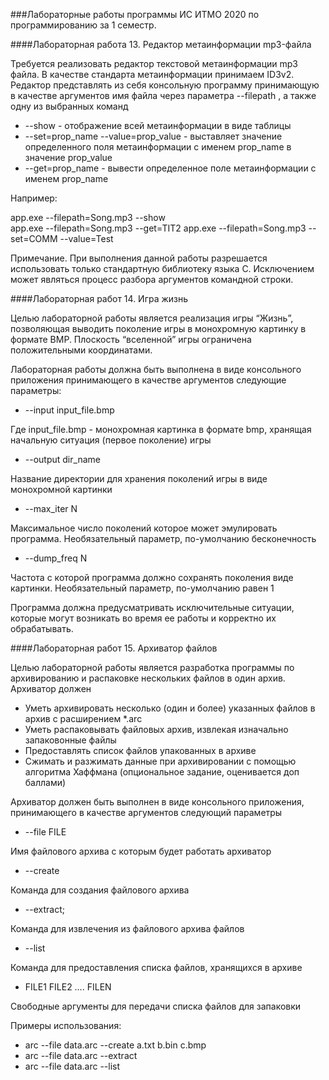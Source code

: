 ###Лабораторные работы программы ИС ИТМО 2020 по программированию за 1 семестр.

####Лабораторная работа 13. Редактор метаинформации mp3-файла

Требуется реализовать редактор текстовой метаинформации mp3 файла. В качестве стандарта метаинформации принимаем ID3v2.
Редактор представлять из себя консольную программу принимающую в качестве аргументов имя файла через параметра --filepath , а также одну из выбранных команд
+ --show - отображение всей метаинформации в виде таблицы
+ --set=prop_name --value=prop_value  - выставляет значение определенного поля метаинформации с именем prop_name в значение prop_value
+ --get=prop_name - вывести определенное поле метаинформации с именем prop_name

Например:

app.exe --filepath=Song.mp3 --show  
app.exe --filepath=Song.mp3 --get=TIT2
app.exe --filepath=Song.mp3 --set=COMM --value=Test


Примечание.
При выполнения данной работы разрешается использовать только стандартную библиотеку языка С. Исключением может являться процесс разбора аргументов командной строки.

####Лабораторная работ 14. Игра жизнь

Целью лабораторной работы является реализация игры “Жизнь”, позволяющая выводить поколение игры в монохромную картинку в формате BMP. Плоскость “вселенной” игры ограничена положительными координатами.

Лабораторная работы должна быть выполнена в виде консольного приложения принимающего в качестве аргументов следующие параметры:
+ --input input_file.bmp

Где input_file.bmp - монохромная картинка в формате bmp, хранящая начальную ситуация (первое поколение) игры
+ --output dir_name

Название директории для хранения поколений игры в виде монохромной картинки
+ --max_iter N

Максимальное число поколений которое может эмулировать программа. Необязательный параметр, по-умолчанию бесконечность
+ --dump_freq N

Частота с которой программа должно сохранять поколения виде картинки. Необязательный параметр, по-умолчанию равен 1

Программа должна предусматривать исключительные ситуации, которые могут возникать во время ее работы и корректно их обрабатывать. 

####Лабораторная работ 15. Архиватор файлов

Целью лабораторной работы является разработка программы по архивированию и распаковке нескольких файлов в один архив. Архиватор должен
+ Уметь архивировать несколько (один и более) указанных файлов в архив с расширением *.arc
+ Уметь распаковывать файловых архив, извлекая изначально запаковонные файлы
+ Предоставлять список файлов упакованных в архиве
+ Сжимать и разжимать данные при архивировании  с помощью алгоритма Хаффмана (опциональное задание, оценивается доп баллами)

Архиватор должен быть выполнен в виде консольного приложения, принимающего в качестве аргументов следующий параметры

+ --file  FILE

Имя файлового архива с которым будет работать архиватор
+ --create

Команда для создания файлового архива
+ --extract;

Команда для извлечения из файлового архива файлов
+ --list

Команда для предоставления списка файлов, хранящихся в архиве
+ FILE1 FILE2 …. FILEN

Свободные аргументы для передачи списка файлов для запаковки

Примеры использования:
+ arc --file  data.arc --create a.txt b.bin c.bmp
+ arc --file  data.arc --extract
+ arc --file  data.arc --list